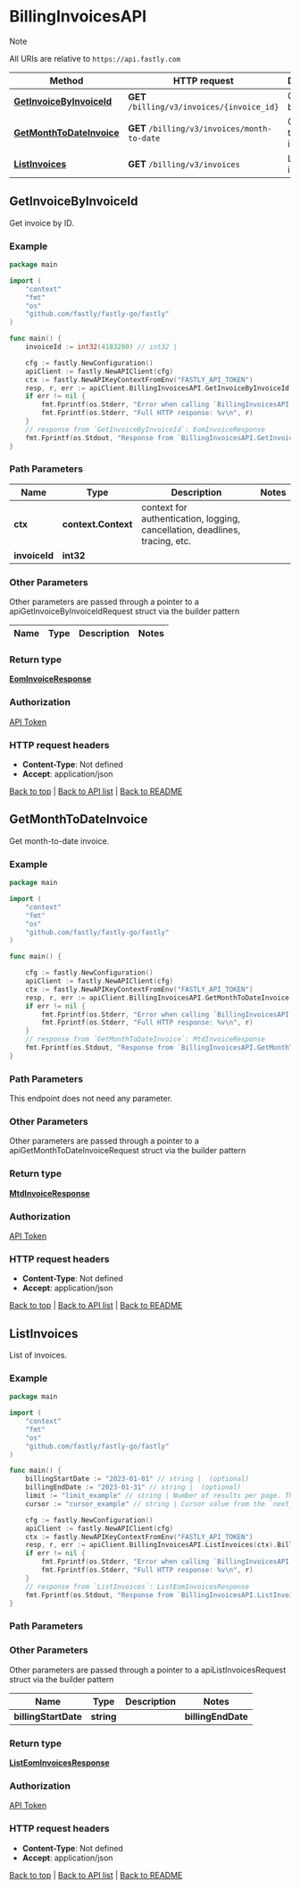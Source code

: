 # BillingInvoicesAPI

> [!NOTE]
> All URIs are relative to `https://api.fastly.com`

Method | HTTP request | Description
------------- | ------------- | -------------
[**GetInvoiceByInvoiceId**](BillingInvoicesAPI.md#GetInvoiceByInvoiceId) | **GET** `/billing/v3/invoices/{invoice_id}` | Get invoice by ID.
[**GetMonthToDateInvoice**](BillingInvoicesAPI.md#GetMonthToDateInvoice) | **GET** `/billing/v3/invoices/month-to-date` | Get month-to-date invoice.
[**ListInvoices**](BillingInvoicesAPI.md#ListInvoices) | **GET** `/billing/v3/invoices` | List of invoices.



## GetInvoiceByInvoiceId

Get invoice by ID.



### Example

```go
package main

import (
    "context"
    "fmt"
    "os"
    "github.com/fastly/fastly-go/fastly"
)

func main() {
    invoiceId := int32(4183280) // int32 | 

    cfg := fastly.NewConfiguration()
    apiClient := fastly.NewAPIClient(cfg)
    ctx := fastly.NewAPIKeyContextFromEnv("FASTLY_API_TOKEN")
    resp, r, err := apiClient.BillingInvoicesAPI.GetInvoiceByInvoiceId(ctx, invoiceId).Execute()
    if err != nil {
        fmt.Fprintf(os.Stderr, "Error when calling `BillingInvoicesAPI.GetInvoiceByInvoiceId`: %v\n", err)
        fmt.Fprintf(os.Stderr, "Full HTTP response: %v\n", r)
    }
    // response from `GetInvoiceByInvoiceId`: EomInvoiceResponse
    fmt.Fprintf(os.Stdout, "Response from `BillingInvoicesAPI.GetInvoiceByInvoiceId`: %v\n", resp)
}
```

### Path Parameters


Name | Type | Description  | Notes
------------- | ------------- | ------------- | -------------
**ctx** | **context.Context** | context for authentication, logging, cancellation, deadlines, tracing, etc.
**invoiceId** | **int32** |  | 

### Other Parameters

Other parameters are passed through a pointer to a apiGetInvoiceByInvoiceIdRequest struct via the builder pattern


Name | Type | Description  | Notes
------------- | ------------- | ------------- | -------------


### Return type

[**EomInvoiceResponse**](EomInvoiceResponse.md)

### Authorization

[API Token](https://www.fastly.com/documentation/reference/api/#authentication)

### HTTP request headers

- **Content-Type**: Not defined
- **Accept**: application/json

[Back to top](#) | [Back to API list](../README.md#documentation-for-api-endpoints) | [Back to README](../README.md)


## GetMonthToDateInvoice

Get month-to-date invoice.



### Example

```go
package main

import (
    "context"
    "fmt"
    "os"
    "github.com/fastly/fastly-go/fastly"
)

func main() {

    cfg := fastly.NewConfiguration()
    apiClient := fastly.NewAPIClient(cfg)
    ctx := fastly.NewAPIKeyContextFromEnv("FASTLY_API_TOKEN")
    resp, r, err := apiClient.BillingInvoicesAPI.GetMonthToDateInvoice(ctx).Execute()
    if err != nil {
        fmt.Fprintf(os.Stderr, "Error when calling `BillingInvoicesAPI.GetMonthToDateInvoice`: %v\n", err)
        fmt.Fprintf(os.Stderr, "Full HTTP response: %v\n", r)
    }
    // response from `GetMonthToDateInvoice`: MtdInvoiceResponse
    fmt.Fprintf(os.Stdout, "Response from `BillingInvoicesAPI.GetMonthToDateInvoice`: %v\n", resp)
}
```

### Path Parameters

This endpoint does not need any parameter.

### Other Parameters

Other parameters are passed through a pointer to a apiGetMonthToDateInvoiceRequest struct via the builder pattern



### Return type

[**MtdInvoiceResponse**](MtdInvoiceResponse.md)

### Authorization

[API Token](https://www.fastly.com/documentation/reference/api/#authentication)

### HTTP request headers

- **Content-Type**: Not defined
- **Accept**: application/json

[Back to top](#) | [Back to API list](../README.md#documentation-for-api-endpoints) | [Back to README](../README.md)


## ListInvoices

List of invoices.



### Example

```go
package main

import (
    "context"
    "fmt"
    "os"
    "github.com/fastly/fastly-go/fastly"
)

func main() {
    billingStartDate := "2023-01-01" // string |  (optional)
    billingEndDate := "2023-01-31" // string |  (optional)
    limit := "limit_example" // string | Number of results per page. The maximum is 200. (optional) (default to "100")
    cursor := "cursor_example" // string | Cursor value from the `next_cursor` field of a previous response, used to retrieve the next page. To request the first page, this should be empty. (optional)

    cfg := fastly.NewConfiguration()
    apiClient := fastly.NewAPIClient(cfg)
    ctx := fastly.NewAPIKeyContextFromEnv("FASTLY_API_TOKEN")
    resp, r, err := apiClient.BillingInvoicesAPI.ListInvoices(ctx).BillingStartDate(billingStartDate).BillingEndDate(billingEndDate).Limit(limit).Cursor(cursor).Execute()
    if err != nil {
        fmt.Fprintf(os.Stderr, "Error when calling `BillingInvoicesAPI.ListInvoices`: %v\n", err)
        fmt.Fprintf(os.Stderr, "Full HTTP response: %v\n", r)
    }
    // response from `ListInvoices`: ListEomInvoicesResponse
    fmt.Fprintf(os.Stdout, "Response from `BillingInvoicesAPI.ListInvoices`: %v\n", resp)
}
```

### Path Parameters



### Other Parameters

Other parameters are passed through a pointer to a apiListInvoicesRequest struct via the builder pattern


Name | Type | Description  | Notes
------------- | ------------- | ------------- | -------------
 **billingStartDate** | **string** |  |  **billingEndDate** | **string** |  |  **limit** | **string** | Number of results per page. The maximum is 200. | [default to &quot;100&quot;] **cursor** | **string** | Cursor value from the `next_cursor` field of a previous response, used to retrieve the next page. To request the first page, this should be empty. | 

### Return type

[**ListEomInvoicesResponse**](ListEomInvoicesResponse.md)

### Authorization

[API Token](https://www.fastly.com/documentation/reference/api/#authentication)

### HTTP request headers

- **Content-Type**: Not defined
- **Accept**: application/json

[Back to top](#) | [Back to API list](../README.md#documentation-for-api-endpoints) | [Back to README](../README.md)

